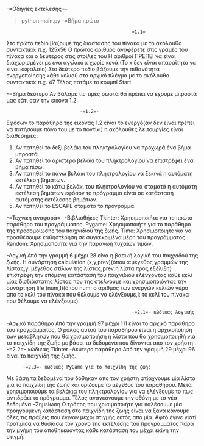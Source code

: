 -=Οδηγίες εκτέλεσης=-
>python main.py
-=Βήμα πρώτο
 
                                                 -=1.1=-
Στο πρώτο πεδίο βάζουμε της διαστάσης του πίνακα με το ακόλουθο συντακτικό:
π.χ. 125x56
Ο πρώτος αριθμός αναφέρετε στις γραμές του πίνακα και ο δεύτερος στις στοίλες του
Η αριθμοί ΠΡΕΠΕΙ να είναι διαχωρισμένει με ένα αγγλικό x χωρίς κενά.(Το x δεν είναι απαραίτητο να είναι κεφαλαίο)
Στο δεύτερο πεδίο βάζουμε την πιθανότητα ενεργοποίησης κάθε κελιού στο αρχικό πλέγμα με το ακόλουθο συντακτικό:
π.χ. 47
Τέλος πατάμε το κουμπί Start

-=Βήμα δεύτερο
Αν βάλαμε τις τιμές σωστά θα πρέπει να εχουμε μπροστά μας κάτι σαν την εικόνα 1.2:
 
                               -=1.2=-
Εφόσων το παράθηρο της εικόνας 1.2 είναι το ενεργό(αν δεν είναι πρέπει να πατήσουμε πάνο του με το ποντίκι) η ακόλουθες λειτουργίες είναι διαθέσημες:
1. Αν πατηθεί το δεξί βελάκι του πληκτρολογίου να προχωρά ένα βήμα μπροστά. 
2. Αν πατηθεί το αριστερό βελάκι του πληκτρολογίου να επιστρέφει ένα βήμα πίσω.
3. Αν πατηθεί το πάνω βελάκι του πληκτρολογίου να ξεκινά η αυτόματη εκτέλεση βημάτων. 
4. Αν πατηθεί το κάτω βελάκι του πληκτρολογίου να σταματά η αυτόματη εκτέλεση βημάτων εφόσον το πρόγραμμα είναι σε κατάσταση αυτόματης εκτέλεσης βημάτων.
5. Αν πατηθεί το ESCAPE σταματά το πρόγραμμα.

-=Τεχνική αναφορά=-
-Βιβλιοθήκες
Tkinter:
Χρησιμοποιήτε για το πρώτο παράθηρο του προγράμματος.
Pygame:
Χρησιμοποιήτε για το παράθηρο της προσομοίωσης του παιχνιδιού της ζωής.
Time:
Χρησιμοποιήτε για να προσθέσουμε καθηστέρηση σε συγκεκριμένα μέρη του προγράμματος.
Random: 
Χρησιμοποιήτε για την παραγωή τυχαίων τιμών.

-Λογική
Από την γραμμή 6 μέχρι 28 είνα η βασική λογική του παιχνιδού της ζωής.
Η συνάρτηση calculation (x,y,prev)(όπου x:μέγεθος γραμμών της λίστας,y: μέγεθος στίλων της λίστας,prev:η λίστα προς εξέλιξη) επιστρέφη την επόμενη κατάσταση του παιχνιδιού  ελένχοντας κάθε κελί μίας δισδιάστατης λίστας που της στέλνουμε και χρησιμοποιόντας  την συνάρτηση life (num,l)(όπου num: ο αριθμός των ενεργών κελιών γύρο απο το κελί του πίνακα που θέλουμε  να ελένξουμε,l: το κελί του πίνακα που θέλουμε  να ελένξουμε).
 
                                                  -=2.1=- κώδικας λογικής
-Αρχικό παράθηρο
Από την γραμμή 97 μέχρι 111 είναι το αρχικό παράθηρο του προγράμματος.
Ο ρόλος αυτού του παραθήρου είναι η αρχικοποίηση των μεταβλητών που θα χρισιμοποιήση η λίστα που θα χρησιμοποιηθή για το παιχνίδη της ζωής με βάσει τα δεδομένα που δίνονται απο τον χρήστη . 
                                                  -=2.2=- κώδικας Τkinter
-Δεύτερο παράθηρο
Από την γραμμή 29 μέχρι 96 είναι το παιχνίδη της ζωής.
 
          -=2.3=- κώδικας PyGame για το παιχνίδη της ζωής
Με βάση τα δεδομένα που δόθηκαν απο τον χρήστη φτίαχνουμε μία λίστα για το παιχνίδη της ζωής και ορίζουμε το μέγεθος του παραθήρου.
Μετά χρησιμοποιούμε τα βελάκια του πληκτρολογίου για να ελένξουμε το πως αντιδράει το πρόγραμμα.
Τέλος ανανεόνουμε την οθόνη με τα νέα δεδομένα
-Σημείωση
Ο τρόπος που χρισιμοποιήτε για καλέσουμε μία προηγούμενη κατάσταση στο παιχνίδη της ζωής είναι να ξανα κάνουμε όλες τις πράξεις που έγιναν μέχρι στιγμής εκτός απο μία. Αφτό έγινε γιατί προτίμισα να θυσιάσω τον χρόνο της εκτέλεσης του προγράμματος παρά την μνήμη του αποθηκεύοντας κάθε κατάστασή του μέχρι εκίνη την στιγμή.
